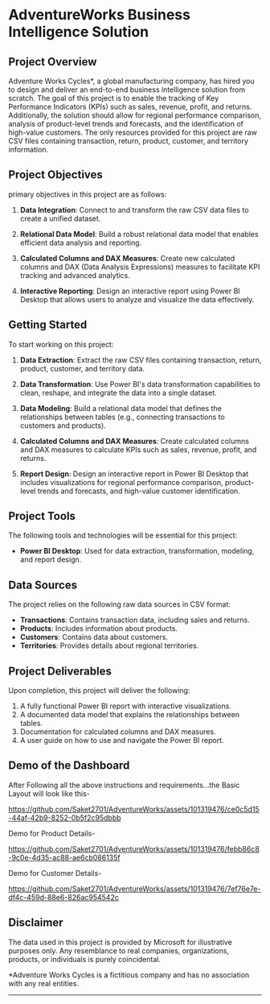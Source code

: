 # AdventureWorks Business Intelligence Solution

## Project Overview

Adventure Works Cycles*, a global manufacturing company, has hired you to design and deliver an end-to-end business intelligence solution from scratch. The goal of this project is to enable the tracking of Key Performance Indicators (KPIs) such as sales, revenue, profit, and returns. Additionally, the solution should allow for regional performance comparison, analysis of product-level trends and forecasts, and the identification of high-value customers. The only resources provided for this project are raw CSV files containing transaction, return, product, customer, and territory information.

## Project Objectives

primary objectives in this project are as follows:

1. **Data Integration**: Connect to and transform the raw CSV data files to create a unified dataset.

2. **Relational Data Model**: Build a robust relational data model that enables efficient data analysis and reporting.

3. **Calculated Columns and DAX Measures**: Create new calculated columns and DAX (Data Analysis Expressions) measures to facilitate KPI tracking and advanced analytics.

4. **Interactive Reporting**: Design an interactive report using Power BI Desktop that allows users to analyze and visualize the data effectively.

## Getting Started

To start working on this project:

1. **Data Extraction**: Extract the raw CSV files containing transaction, return, product, customer, and territory data.

2. **Data Transformation**: Use Power BI's data transformation capabilities to clean, reshape, and integrate the data into a single dataset.

3. **Data Modeling**: Build a relational data model that defines the relationships between tables (e.g., connecting transactions to customers and products).

4. **Calculated Columns and DAX Measures**: Create calculated columns and DAX measures to calculate KPIs such as sales, revenue, profit, and returns.

5. **Report Design**: Design an interactive report in Power BI Desktop that includes visualizations for regional performance comparison, product-level trends and forecasts, and high-value customer identification.

## Project Tools

The following tools and technologies will be essential for this project:

- **Power BI Desktop**: Used for data extraction, transformation, modeling, and report design.

## Data Sources

The project relies on the following raw data sources in CSV format:

- **Transactions**: Contains transaction data, including sales and returns.
- **Products**: Includes information about products.
- **Customers**: Contains data about customers.
- **Territories**: Provides details about regional territories.

## Project Deliverables

Upon completion, this project will deliver the following:

1. A fully functional Power BI report with interactive visualizations.
2. A documented data model that explains the relationships between tables.
3. Documentation for calculated columns and DAX measures.
4. A user guide on how to use and navigate the Power BI report.

## Demo of the Dashboard
After Following all the above instructions and requirements...the Basic Layout will look like this-

https://github.com/Saket2701/AdventureWorks/assets/101319476/ce0c5d15-44af-42b9-8252-0b5f2c95dbbb

Demo for Product Details-

https://github.com/Saket2701/AdventureWorks/assets/101319476/febb86c8-9c0e-4d35-ac88-ae6cb086135f

Demo for Customer Details-

https://github.com/Saket2701/AdventureWorks/assets/101319476/7ef76e7e-df4c-459d-88e6-826ac954542c

## Disclaimer

The data used in this project is provided by Microsoft for illustrative purposes only. Any resemblance to real companies, organizations, products, or individuals is purely coincidental.

*Adventure Works Cycles is a fictitious company and has no association with any real entities.

---

